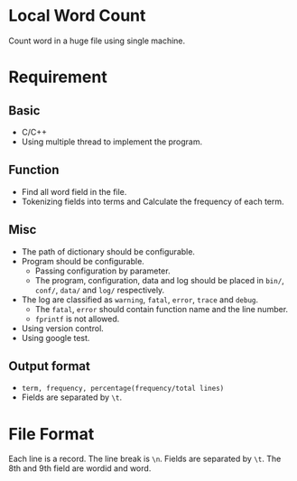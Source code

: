 # Local Word Count

Count word in a huge file using single machine.

# Requirement

## Basic

* C/C++
* Using multiple thread to implement the program.

## Function

* Find all word field in the file.
* Tokenizing fields into terms and Calculate the frequency of each term.

## Misc

* The path of dictionary should be configurable.
* Program should be configurable.
    * Passing configuration by parameter.
    * The program, configuration, data and log should be placed in `bin/`, `conf/`, `data/` and `log/` respectively.
* The log are classified as `warning`, `fatal`, `error`, `trace` and `debug`.
    * The `fatal`, `error` should contain function name and the line number.
    * `fprintf` is not allowed.
* Using version control.
* Using google test.

## Output format

* `term, frequency, percentage(frequency/total lines)`
* Fields are separated by `\t`.

# File Format

Each line is a record. The line break is `\n`. Fields are separated by `\t`. The 8th and 9th field are wordid and word.